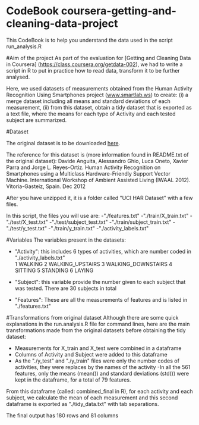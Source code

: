 CodeBook coursera-getting-and-cleaning-data-project
==========================================
This CodeBook is to help you understand the data used in the script run_analysis.R

#Aim of the project
As part of the evaluation for [Getting and Cleaning Data in Coursera] (https://class.coursera.org/getdata-002), we had to write a script in R to put in practice how to read data, transform it to be further analysed.

Here, we used datasets of measurements obtained from the Human Activity Recognition Using Smartphones project (www.smartlab.ws) to create: (i) a merge dataset including all means and standard deviations of each measurement, (ii) from this dataset, obtain a tidy dataset that is exported as a text file, where the means for each type of Activity and each tested subject are summarized. 

#Dataset

The original dataset is to be downloaded [here](https://d396qusza40orc.cloudfront.net/getdata%2Fprojectfiles%2FUCI%20HAR%20Dataset.zip).

The reference for this dataset is (more information found in README.txt of the original dataset): 
Davide Anguita, Alessandro Ghio, Luca Oneto, Xavier Parra and Jorge L. Reyes-Ortiz. Human Activity Recognition on Smartphones using a Multiclass Hardware-Friendly Support Vector Machine. International Workshop of Ambient Assisted Living (IWAAL 2012). Vitoria-Gasteiz, Spain. Dec 2012

After you have unzipped it, it is a folder called "UCI HAR Dataset" with a few files.

In this script, the files you will use are:
-"./features.txt"
-"./train/X_train.txt"
-"./test/X_test.txt"
-"./test/subject_test.txt"
-"./train/subject_train.txt"
-"./test/y_test.txt"
-"./train/y_train.txt"
-"./activity_labels.txt"

#Variables
The variables present in the datasets:
- "Activity": this includes 6 types of activities, which are number coded in "./activity_labels.txt"  
			1 WALKING
			2 WALKING_UPSTAIRS
			3 WALKING_DOWNSTAIRS
			4 SITTING
			5 STANDING
			6 LAYING

- "Subject": this variable provide the number given to each subject that was tested. There are 30 subjects in total

- "Features": These are all the measurements of features and is listed in "./features.txt"

#Transformations from original dataset
Although there are some quick explanations in the run.analysis.R file for command lines, here are the main transformations made from the original datasets before obtaining the tidy dataset:

- Measurements for X_train and X_test were combined in a dataframe
- Columns of Activity and Subject were added to this dataframe
- As the "./y_test" and "./y_train" files were only the number codes of activities, they were replaces by the names of the activity
-In all the 561 features, only the means (mean()) and standard deviations (std()) were kept in the dataframe, for a total of 79 features.

From this dataframe (called: combined_final in R), for each activity and each subject, we calculate the mean of each measurement and this second dataframe is exported as "./tidy_data.txt" with tab separations.

The final output has 180 rows and 81 columns





